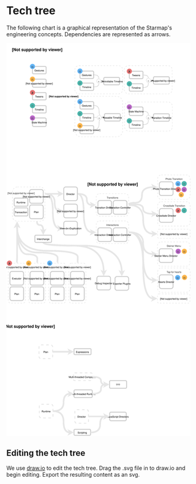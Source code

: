 # Tech tree

The following chart is a graphical representation of the Starmap's engineering concepts. Dependencies are represented as arrows.

![](../_assets/TechTree.svg)

## Editing the tech tree

We use [draw.io](https://www.draw.io/) to edit the tech tree. Drag the .svg file in to draw.io and begin editing. Export the resulting content as an svg.
